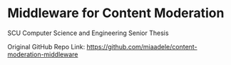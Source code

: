 # Middleware for Content Moderation
SCU Computer Science and Engineering Senior Thesis

Original GitHub Repo Link: https://github.com/miaadele/content-moderation-middleware
